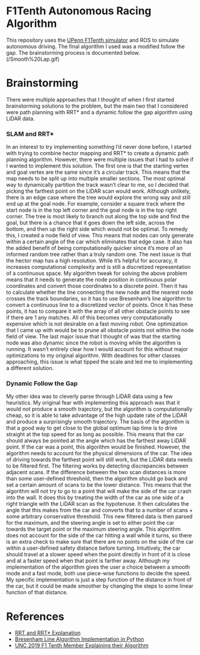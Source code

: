 # F1Tenth Autonomous Racing Algorithm

This repository uses the [UPenn F1Tenth simulator](https://github.com/f1tenth/f1tenth_simulator?tab=readme-ov-file) and ROS to simulate autonomous driving. The final algorithm I used was a modified follow the gap. The brainstorming process is documented below.
(/Smooth%20Lap.gif)

# Brainstorming

There were multiple approaches that I thought of when I first started brainstorming solutions to the problem, but the main two that I considered were path
planning with RRT\* and a dynamic follow the gap algorithm using LiDAR data.

### SLAM and RRT\*

In an interest to try implementing something I’d never done before, I started
with trying to combine hector mapping and RRT\* to create a dynamic path
planning algorithm. However, there were multiple issues that I had to solve if
I wanted to implement this solution. The first one is that the starting vertex
and goal vertex are the same since it’s a circular track. This means that the
map needs to be split up into multiple smaller sections. The most optimal way
to dynamically partition the track wasn’t clear to me, so I decided that picking
the farthest point on the LiDAR scan would work.
Although unlikely, there is an edge case where the tree would explore the
wrong way and still end up at the goal node. For example, consider a square
track where the start node is in the top left corner and the goal node is in the
top right corner. The tree is most likely to branch out along the top side and
find the goal, but there is a chance that it goes down the left side, across the
bottom, and then up the right side which would not be optimal. To remedy
this, I created a node field of view. This means that nodes can only generate
within a certain angle of the car which eliminates that edge case. It also has the
added benefit of being computationally quicker since it’s more of an informed
random tree rather than a truly random one.
The next issue is that the hector map has a high resolution. While it’s helpful
for accuracy, it increases computational complexity and is still a discretized
representation of a continuous space. My algorithm tweak for solving the above
problem means that it needs to generate the node position in continuous polar
coordinates and convert those coordinates to a discrete point. Then it has to
calculate whether the line connecting the new node and the nearest node crosses
the track boundaries, so it has to use Bresenham’s line algorithm to convert a
continuous line to a discretized vector of points. Once it has these points, it
has to compare it with the array of all other obstacle points to see if there are
1
any matches. All of this becomes very computationally expensive which is not
desirable on a fast moving robot. One optimization that I came up with would
be to prune all obstacle points not within the node field of view.
The last major issue that I thought of was that the starting node was also
dynamic since the robot is moving while the algorithm is running. It wasn’t
entirely clear how I would account for this without major optimizations to my
original algorithm. With deadlines for other classes approaching, this issue is
what tipped the scale and led me to implementing a different solution.

### Dynamic Follow the Gap

My other idea was to cleverly parse through LiDAR data using a few heuristics. My original fear with implementing this approach was that it would not
produce a smooth trajectory, but the algorithm is computationally cheap, so it
is able to take advantage of the high update rate of the LiDAR and produce a
surprisingly smooth trajectory.
The basis of the algorithm is that a good way to get close to the global
optimum lap time is to drive straight at the top speed for as long as possible.
This means that the car should always be pointed at the angle which has the
farthest away LiDAR point. If the car was a point, this algorithm would be
finished. However, the algorithm needs to account for the physical dimensions
of the car. The idea of driving towards the farthest point will still work, but
the LiDAR data needs to be filtered first.
The filtering works by detecting discrepancies between adjacent scans. If
the difference between the two scan distances is more than some user-defined
threshold, then the algorithm should go back and set a certain amount of scans
to be the lower distance. This means that the algorithm will not try to go to
a point that will make the side of the car crash into the wall. It does this by
treating the width of the car as one side of a right triangle with the LiDAR scan
as the hypotenuse. It then calculates the angle that this makes from the car
and converts that to a number of scans + some arbitrary conservative threshold.
This new filtered data is then parsed for the maximum, and the steering angle
is set to either point the car towards the target point or the maximum steering
angle. This algorithm does not account for the side of the car hitting a wall
while it turns, so there is an extra check to make sure that there are no points
on the side of the car within a user-defined safety distance before turning.
Intuitively, the car should travel at a slower speed when the point directly
in front of it is close and at a faster speed when that point is farther away.
Although my implementation of the algorithm gives the user a choice between
a smooth mode and a fast mode, both use piece-wise functions to decide the
speed. My specific implementation is just a step function of the distance in
front of the car, but it could be made smoother by changing the steps to some
linear function of that distance.

# References

- [RRT and RRT\* Explanation](https://theclassytim.medium.com/robotic-path-planning-rrt-and-rrt-212319121378#:~:text=RRT*%20is%20an%20optimized%20version,to%20develop%20a%20shortest%20path)
- [Bresenham Line Algorithm Implementation in Python](https://babavoss.pythonanywhere.com/python/bresenham-line-drawing-algorithm-implemented-in-py)
- [UNC 2019 F1 Tenth Member Explaining their Algorithm](https://www.nathanotterness.com/2019/04/the-disparity-extender-algorithm-and.html)
